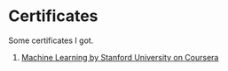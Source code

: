 # Certificates
Some certificates I got.

1. [Machine Learning by Stanford University on Coursera](https://www.coursera.org/account/accomplishments/records/KLWQTLPAXMH3)

